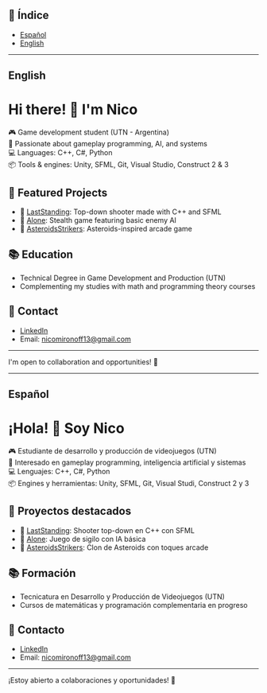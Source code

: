 ## 📑 Índice

- [Español](#español)
- [English](#english)
----------------------------------------------------------------------------------------------------------------------------------------

## English

# Hi there! 👋 I'm Nico

🎮 Game development student (UTN - Argentina)  
🧠 Passionate about gameplay programming, AI, and systems  
💻 Languages: C++, C#, Python  
📦 Tools & engines: Unity, SFML, Git, Visual Studio, Construct 2 & 3   

## 📌 Featured Projects

- 🎯 [LastStanding](https://github.com/nicomirr/LastStanding): Top-down shooter made with C++ and SFML
- 🧠 [Alone](https://github.com/nicomirr/Alone): Stealth game featuring basic enemy AI
- 🚀 [AsteroidsStrikers](https://github.com/nicomirr/AsteroidsStrikers): Asteroids-inspired arcade game

## 📚 Education

- Technical Degree in Game Development and Production (UTN)
- Complementing my studies with math and programming theory courses

## 🔗 Contact

- [LinkedIn](https://www.linkedin.com/in/nicomi/)
- Email: nicomironoff13@gmail.com

---

I'm open to collaboration and opportunities! 💼

----------------------------------------------------------------------------------------------------------------------------------------

## Español

# ¡Hola! 👋 Soy Nico

🎮 Estudiante de desarrollo y producción de videojuegos (UTN)  
🧠 Interesado en gameplay programming, inteligencia artificial y sistemas  
💻 Lenguajes: C++, C#, Python  
📦 Engines y herramientas: Unity, SFML, Git, Visual Studi, Construct 2 y 3  

## 📌 Proyectos destacados

- 🎯 [LastStanding](https://github.com/nicomirr/LastStanding): Shooter top-down en C++ con SFML
- 🧠 [Alone](https://github.com/nicomirr/Alone): Juego de sigilo con IA básica
- 🚀 [AsteroidsStrikers](https://github.com/nicomirr/AsteroidsStrikers): Clon de Asteroids con toques arcade

## 📚 Formación

- Tecnicatura en Desarrollo y Producción de Videojuegos (UTN)
- Cursos de matemáticas y programación complementaria en progreso

## 🔗 Contacto

- [LinkedIn](https://www.linkedin.com/in/nicomi/)
- Email: nicomironoff13@gmail.com

---

¡Estoy abierto a colaboraciones y oportunidades! 💼
